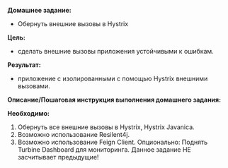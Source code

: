 <b>Домашнее задание:</b> 
- Обернуть внешние вызовы в Hystrix

<b>Цель:</b>
- сделать внешние вызовы приложения устойчивыми к ошибкам.

<b>Результат:</b>
- приложение с изолированными с помощью Hystrix внешними вызовами.


<b>Описание/Пошаговая инструкция выполнения домашнего задания:</b>

<b>Необходимо:</b>
1. Обернуть все внешние вызовы в Hystrix, Hystrix Javanica.
2. Возможно использование Resilent4j.
3. Возможно использование Feign Client.
Опционально: Поднять Turbine Dashboard для мониторинга.
Данное задание НЕ засчитывает предыдущие!